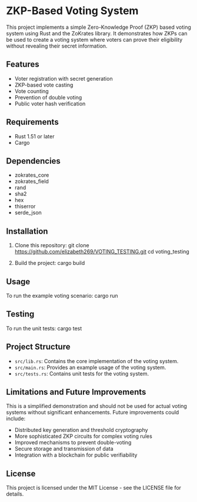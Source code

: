# ZKP-Based Voting System

This project implements a simple Zero-Knowledge Proof (ZKP) based voting system using Rust and the ZoKrates library. It demonstrates how ZKPs can be used to create a voting system where voters can prove their eligibility without revealing their secret information.

## Features

- Voter registration with secret generation
- ZKP-based vote casting
- Vote counting
- Prevention of double voting
- Public voter hash verification

## Requirements

- Rust 1.51 or later
- Cargo

## Dependencies

- zokrates_core
- zokrates_field
- rand
- sha2
- hex
- thiserror
- serde_json

## Installation

1. Clone this repository:
   git clone https://github.com/elizabeth269/VOTING_TESTING.git
   cd voting_testing

2. Build the project:
   cargo build

## Usage

To run the example voting scenario:
cargo run

## Testing

To run the unit tests: cargo test

## Project Structure

- `src/lib.rs`: Contains the core implementation of the voting system.
- `src/main.rs`: Provides an example usage of the voting system.
- `src/tests.rs`: Contains unit tests for the voting system.

## Limitations and Future Improvements

This is a simplified demonstration and should not be used for actual voting systems without significant enhancements. Future improvements could include:

- Distributed key generation and threshold cryptography
- More sophisticated ZKP circuits for complex voting rules
- Improved mechanisms to prevent double-voting
- Secure storage and transmission of data
- Integration with a blockchain for public verifiability

## License

This project is licensed under the MIT License - see the LICENSE file for details.
